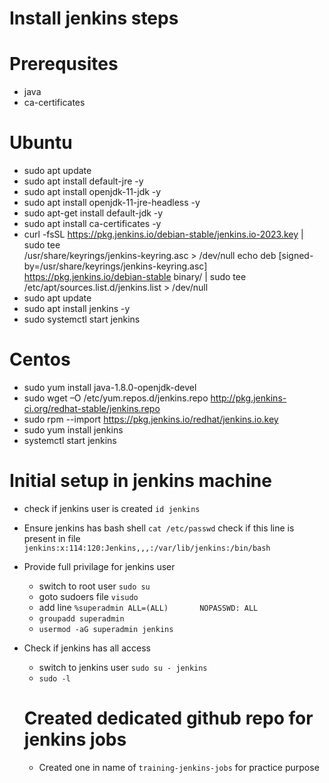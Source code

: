# Install jenkins steps

# Prerequsites
- java
- ca-certificates

# Ubuntu 
- sudo apt update
- sudo apt install default-jre -y
- sudo apt install openjdk-11-jdk -y
- sudo apt install openjdk-11-jre-headless -y
- sudo apt-get install default-jdk -y
- sudo apt install ca-certificates -y
- curl -fsSL https://pkg.jenkins.io/debian-stable/jenkins.io-2023.key | sudo tee \
  /usr/share/keyrings/jenkins-keyring.asc > /dev/null
  echo deb [signed-by=/usr/share/keyrings/jenkins-keyring.asc] \
  https://pkg.jenkins.io/debian-stable binary/ | sudo tee \
  /etc/apt/sources.list.d/jenkins.list > /dev/null
- sudo apt update
- sudo apt install jenkins -y
- sudo systemctl start jenkins 

# Centos
- sudo yum install java-1.8.0-openjdk-devel
- sudo wget –O /etc/yum.repos.d/jenkins.repo http://pkg.jenkins-ci.org/redhat-stable/jenkins.repo
- sudo rpm --import https://pkg.jenkins.io/redhat/jenkins.io.key
- sudo yum install jenkins
- systemctl start jenkins

# Initial setup in jenkins machine
- check if jenkins user is created 
  `id jenkins`

- Ensure jenkins has bash shell 
  `cat /etc/passwd`
   check if this line is present in file `jenkins:x:114:120:Jenkins,,,:/var/lib/jenkins:/bin/bash`

- Provide full privilage for jenkins user
  * switch to root user `sudo su`
  * goto sudoers file `visudo`
  * add line `%superadmin ALL=(ALL)       NOPASSWD: ALL`
  * `groupadd superadmin`
  * `usermod -aG superadmin jenkins`

- Check if jenkins has all access
  * switch to jenkins user `sudo su - jenkins`
  * `sudo -l`
  
  # Created dedicated github repo for jenkins jobs
    * Created one in name of `training-jenkins-jobs` for practice purpose